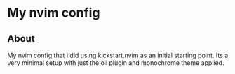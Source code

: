 # My nvim config

## About 
My nvim config that i did using kickstart.nvim as an initial starting point.
Its a very minimal setup with just the oil plugin and monochrome theme applied.
